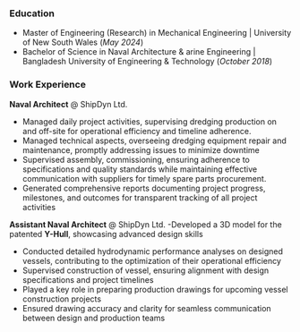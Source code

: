 ### Education
- Master of Engineering (Research) in Mechanical Engineering | University of New South Wales (_May 2024_)
- Bachelor of Science in Naval Architecture & arine Engineering | Bangladesh University of Engineering & Technology (_October 2018_)

### Work Experience
**Naval Architect** @ ShipDyn Ltd.
- Managed daily project activities, supervising dredging production on and off-site for operational efficiency and timeline adherence.
- Managed technical aspects, overseeing dredging equipment repair and maintenance, promptly addressing issues to minimize downtime
- Supervised assembly, commissioning, ensuring adherence to specifications and quality standards while maintaining effective communication with suppliers for timely spare parts procurement.
- Generated comprehensive reports documenting project progress, milestones, and outcomes for transparent tracking of all project activities

**Assistant Naval Architect** @ ShipDyn Ltd.
-Developed a 3D model for the patented **Y-Hull**, showcasing advanced design skills
- Conducted detailed hydrodynamic performance analyses on designed vessels, contributing to the optimization of their operational efficiency
- Supervised construction of vessel, ensuring alignment with design specifications and project timelines
- Played a key role in preparing production drawings for upcoming vessel construction projects
- Ensured drawing accuracy and clarity for seamless communication between design and production teams
